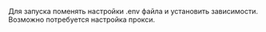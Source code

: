 Для запуска поменять настройки .env файла и установить зависимости. Возможно потребуется настройка прокси. 
